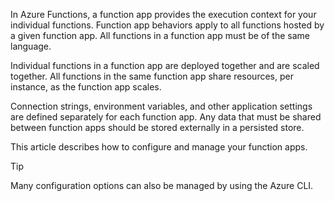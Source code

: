 
In Azure Functions, a function app provides the execution context for your individual functions. Function app behaviors apply to all functions hosted by a given function app. All functions in a function app must be of the same language.

Individual functions in a function app are deployed together and are scaled together. All functions in the same function app share resources, per instance, as the function app scales.

Connection strings, environment variables, and other application settings are defined separately for each function app. Any data that must be shared between function apps should be stored externally in a persisted store.

This article describes how to configure and manage your function apps.

 Tip

Many configuration options can also be managed by using the Azure CLI.